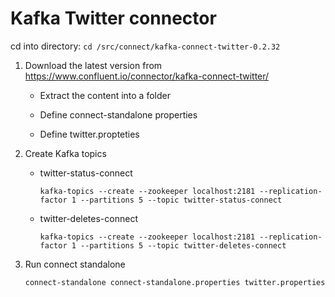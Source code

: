 # Kafka Twitter connector

cd into directory: `cd /src/connect/kafka-connect-twitter-0.2.32`

1. Download the latest version from https://www.confluent.io/connector/kafka-connect-twitter/

    - Extract the content into a folder
    
    - Define connect-standalone properties
    
    - Define twitter.propteties

2. Create Kafka topics
    - twitter-status-connect
        ```
        kafka-topics --create --zookeeper localhost:2181 --replication-factor 1 --partitions 5 --topic twitter-status-connect
        ``` 
    - twitter-deletes-connect
        ```
        kafka-topics --create --zookeeper localhost:2181 --replication-factor 1 --partitions 5 --topic twitter-deletes-connect
        ```
3. Run connect standalone
    ``` 
    connect-standalone connect-standalone.properties twitter.properties
    ```